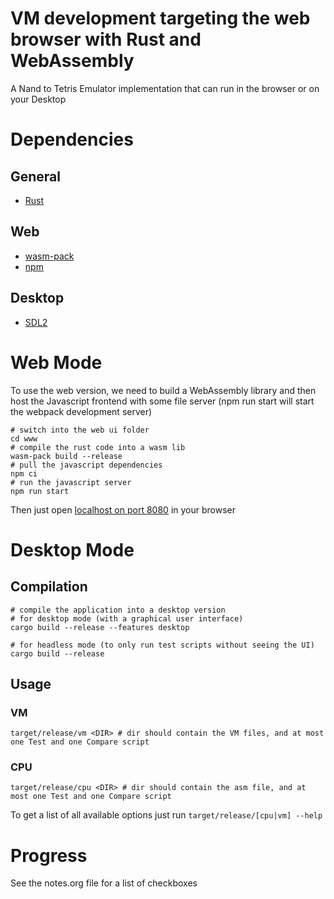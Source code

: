 # VM development targeting the web browser with Rust and WebAssembly

A Nand to Tetris Emulator implementation that can run in the browser or on your Desktop

# Dependencies
## General
- [Rust](https://www.rust-lang.org/)
## Web
- [wasm-pack](https://rustwasm.github.io/wasm-pack/installer/)
- [npm](https://github.com/npm/cli)
## Desktop
- [SDL2](https://www.libsdl.org/)

# Web Mode

To use the web version, we need to build a WebAssembly library and then host the Javascript frontend with some file server (npm run start will start the webpack development server)

``` shell
# switch into the web ui folder
cd www
# compile the rust code into a wasm lib
wasm-pack build --release
# pull the javascript dependencies
npm ci
# run the javascript server
npm run start
```

Then just open [localhost on port 8080](http://localhost:8080) in your browser

# Desktop Mode
## Compilation
``` shell
# compile the application into a desktop version
# for desktop mode (with a graphical user interface)
cargo build --release --features desktop

# for headless mode (to only run test scripts without seeing the UI)
cargo build --release
```

## Usage

### VM
``` shell
target/release/vm <DIR> # dir should contain the VM files, and at most one Test and one Compare script
```

### CPU
``` shell
target/release/cpu <DIR> # dir should contain the asm file, and at most one Test and one Compare script
```

To get a list of all available options just run `target/release/[cpu|vm] --help`

# Progress

See the notes.org file for a list of checkboxes
